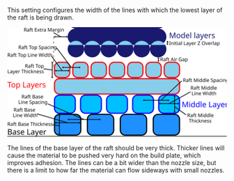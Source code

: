 This setting configures the width of the lines with which the lowest layer of the raft is being drawn.

![Dimensions related to the raft](../images/raft_dimensions.svg)

The lines of the base layer of the raft should be very thick. Thicker lines will cause the material to be pushed very hard on the build plate, which improves adhesion. The lines can be a bit wider than the nozzle size, but there is a limit to how far the material can flow sideways with small nozzles.